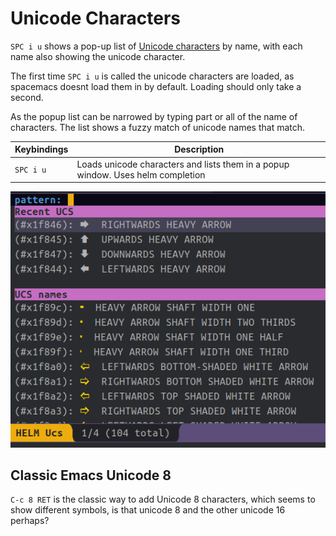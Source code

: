# Unicode Characters

`SPC i u` shows a pop-up list of [Unicode characters](https://en.wikipedia.org/wiki/Universal_Coded_Character_Set) by name, with each name also showing the unicode character.

The first time `SPC i u` is called the unicode characters are loaded, as spacemacs doesnt load them in by default.  Loading should only take a second.

As the popup list can be narrowed by typing part or all of the name of characters.  The list shows a fuzzy match of unicode names that match.

| Keybindings | Description                                                                      |
|-------------|----------------------------------------------------------------------------------|
| `SPC i u`   | Loads unicode characters and lists them in a popup window.  Uses helm completion |


[![Spacemacs Unicode Characters](/images/spacemacs-unicode-popup.png)](/images/spacemacs-unicode-popup.png)


## Classic Emacs Unicode 8

`C-c 8 RET` is the classic way to add Unicode 8 characters, which seems to show different symbols, is that unicode 8 and the other unicode 16 perhaps?
